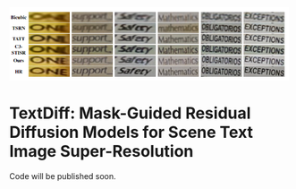 
<img width="500" alt="image" src="com.png">

# TextDiff: Mask-Guided Residual Diffusion Models for Scene Text Image Super-Resolution

Code will be published soon.
